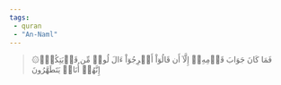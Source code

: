 ```yaml
---
tags: 
 - quran 
 - "An-Naml"
---
```


> ۞فَمَا كَانَ جَوَابَ قَوۡمِهِۦٓ إِلَّآ أَن قَالُوٓاْ أَخۡرِجُوٓاْ ءَالَ لُوطٖ مِّن قَرۡيَتِكُمۡۖ إِنَّهُمۡ أُنَاسٞ يَتَطَهَّرُونَ
